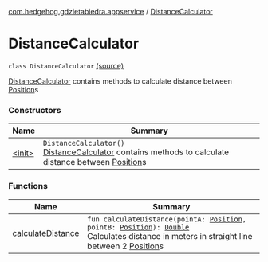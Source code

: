 [com.hedgehog.gdzietabiedra.appservice](../index.md) / [DistanceCalculator](./index.md)

# DistanceCalculator

`class DistanceCalculator` [(source)](https://github.com/asvid/GdzieTaBiedra/tree/master/app/src/main/java/com/hedgehog/gdzietabiedra/appservice/DistanceCalculator.kt#L9)

[DistanceCalculator](./index.md) contains methods to calculate distance between [Position](../../com.github.asvid.biedra.domain/-position/index.md)s

### Constructors

| Name | Summary |
|---|---|
| [&lt;init&gt;](-init-.md) | `DistanceCalculator()`<br>[DistanceCalculator](./index.md) contains methods to calculate distance between [Position](../../com.github.asvid.biedra.domain/-position/index.md)s |

### Functions

| Name | Summary |
|---|---|
| [calculateDistance](calculate-distance.md) | `fun calculateDistance(pointA: `[`Position`](../../com.github.asvid.biedra.domain/-position/index.md)`, pointB: `[`Position`](../../com.github.asvid.biedra.domain/-position/index.md)`): `[`Double`](https://kotlinlang.org/api/latest/jvm/stdlib/kotlin/-double/index.html)<br>Calculates distance in meters in straight line between 2 [Position](../../com.github.asvid.biedra.domain/-position/index.md)s |
